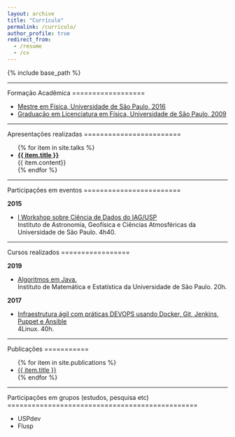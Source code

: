 ```yaml
---
layout: archive
title: "Currículo"
permalink: /curriculo/
author_profile: true
redirect_from:
  - /resume
  - /cv
---
```


{% include base_path %}

<hr />
Formação Acadêmica
==================

<ul>
  <li> <a href="http://www.teses.usp.br/teses/disponiveis/43/43134/tde-20072016-161023/publico/mestradoThiagoGomesVerissimo2016IFUSP.pdf">
    Mestre em Física, Universidade de São Paulo, 2016
    <i class="fa fa-file-pdf-o"></i></a>
  </li>
  <li> <a href="#">
    Graduação em Licenciatura em Física, Universidade de São Paulo, 2009
    <i class="fa fa-file-pdf-o"></i></a>
  </li>
</ul>

<hr />
Apresentações realizadas
========================

<ul>
    {% for item in site.talks %}
        <li> <b> <a href="{{ item.slides }}">{{ item.title }}</a> </b><br> {{ item.content}}</li>
    {% endfor %}
</ul>

<hr />
Participações em eventos
========================

<b>2015</b>
<ul>
  <li> <a href="{{base_path}}/files/certificados/eventos/2015/iag-bigdata.pdf">
    I Workshop sobre Ciência de Dados do IAG/USP 
    <i class="fa fa-file-pdf-o"></i></a>
    <br> Instituto de Astronomia, Geofísica e Ciências Atmosféricas da Universidade de São Paulo. 4h40.
  </li>
</ul>

<hr />
Cursos realizados
=================

<b>2019</b>
<ul>
  <li> <a href="{{base_path}}/files/certificados/cursos/2019/ime-usp-algoritimos-java.pdf">
    Algoritmos em Java.
    <i class="fa fa-file-pdf-o"></i></a>
    <br> Instituto de Matemática e Estatística  da Universidade de São Paulo. 20h.
  </li>
</ul>

<b>2017</b>
<ul>
  <li> <a href="{{base_path}}/files/certificados/cursos/2017/4Linux-devops.pdf">
    Infraestrutura ágil com práticas DEVOPS usando Docker, Git, Jenkins, Puppet e Ansible
    <i class="fa fa-file-pdf-o"></i></a>
    <br> 4Linux. 40h.
  </li>
</ul>

<hr />
Publicações
===========

<ul>
   {% for item in site.publications %}
       <li> <a href="{{base_path}}/{{ item.url }}">{{ item.title }} </a> </li>
   {% endfor %}
</ul>


<hr />
Participações em grupos (estudos, pesquisa etc)
===============================================
<ul>
  <li> USPdev </li>
  <li> Flusp </li>
</ul>

